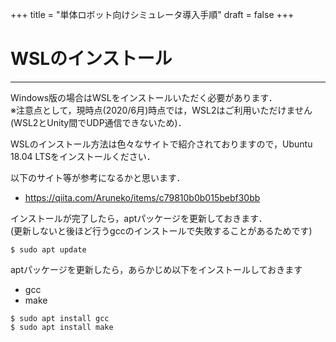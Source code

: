 +++
title = "単体ロボット向けシミュレータ導入手順"
draft = false
+++

# WSLのインストール

------

Windows版の場合はWSLをインストールいただく必要があります．  
※注意点として，現時点(2020/6月)時点では，WSL2はご利用いただけません(WSL2とUnity間でUDP通信できないため)．

WSLのインストール方法は色々なサイトで紹介されておりますので，Ubuntu 18.04 LTSをインストールください．

以下のサイト等が参考になるかと思います．

- https://qiita.com/Aruneko/items/c79810b0b015bebf30bb

インストールが完了したら，aptパッケージを更新しておきます．  
(更新しないと後ほど行うgccのインストールで失敗することがあるためです)  

```
$ sudo apt update
```

aptパッケージを更新したら，あらかじめ以下をインストールしておきます
- gcc
- make

```
$ sudo apt install gcc
$ sudo apt install make
```
